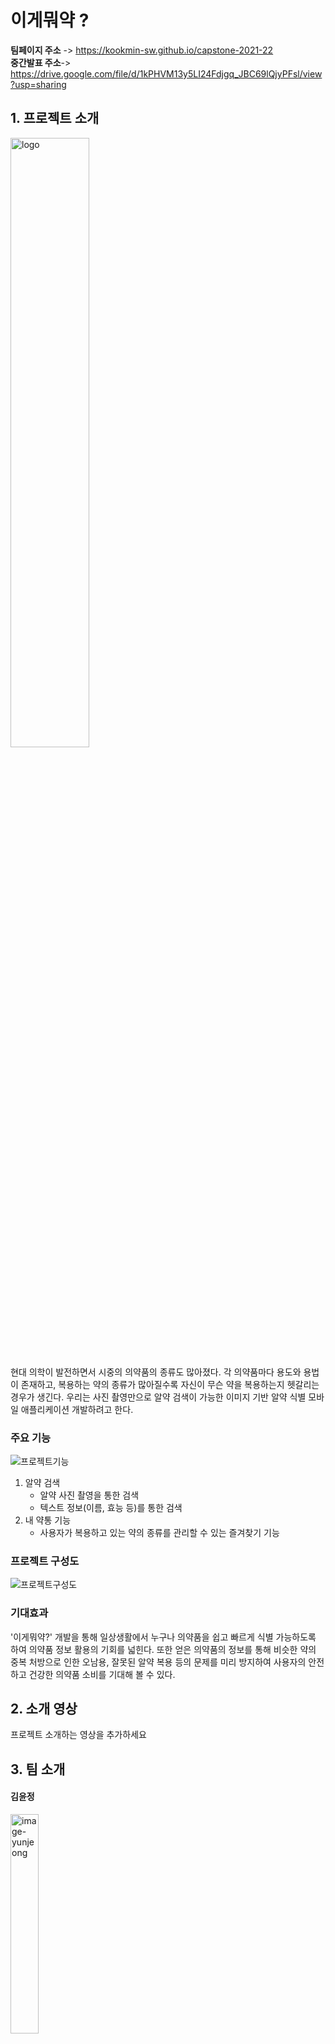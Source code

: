 # 이게뭐약 ?

**팀페이지 주소** -> https://kookmin-sw.github.io/capstone-2021-22  
**중간발표 주소**-> https://drive.google.com/file/d/1kPHVM13y5LI24Fdjgq_JBC69lQjyPFsl/view?usp=sharing

## 1. 프로젝트 소개
<img src="https://user-images.githubusercontent.com/28584133/118848501-c40d9200-b909-11eb-86b1-a460692ac6fa.png" alt="logo" width="50%">

현대 의학이 발전하면서 시중의 의약품의 종류도 많아졌다. 각 의약품마다 용도와 용법이 존재하고, 복용하는 약의 종류가 많아질수록 자신이 무슨 약을 복용하는지 헷갈리는 경우가 생긴다. 우리는 사진 촬영만으로 알약 검색이 가능한 이미지 기반 알약 식별 모바일 애플리케이션 개발하려고 한다.  

### 주요 기능 
![프로젝트기능](https://user-images.githubusercontent.com/28584133/118849030-48f8ab80-b90a-11eb-862b-81007536fefa.png)
<!-- ![프로젝트기능](https://user-images.githubusercontent.com/28584226/113821628-4eb18c00-97b7-11eb-9b71-fbaebbfdaaa6.jpg) -->
1. 알약 검색
    - 알약 사진 촬영을 통한 검색
    - 텍스트 정보(이름, 효능 등)를 통한 검색
3. 내 약통 기능
    - 사용자가 복용하고 있는 약의 종류를 관리할 수 있는 즐겨찾기 기능

### 프로젝트 구성도
![프로젝트구성도](https://user-images.githubusercontent.com/28584133/118848870-2070b180-b90a-11eb-8d32-1a6ab983e5e1.png)

### 기대효과
'이게뭐약?' 개발을 통해 일상생활에서 누구나 의약품을 쉽고 빠르게 식별 가능하도록 하여 의약품 정보 활용의 기회를 넓힌다. 또한 얻은 의약품의 정보를 통해 비슷한 약의 중복 처방으로 인한 오남용, 잘못된 알약 복용 등의 문제를 미리 방지하여 사용자의 안전하고 건강한 의약품 소비를 기대해 볼 수 있다.

## 2. 소개 영상

프로젝트 소개하는 영상을 추가하세요

## 3. 팀 소개

#### 김윤정

<img src="https://user-images.githubusercontent.com/28584226/113485108-f80e2e80-94e6-11eb-903b-1b324d57382f.jpeg" alt="image-yunjeong" width= 30%/>

~~~
Student ID: 20171600
E-mail: jje0ng@kookmin.ac.kr
Role: 팀장, AI 모델 개발, 데이터 라벨링
~~~

#### 고지원

<img src="https://user-images.githubusercontent.com/28584226/113485623-82579200-94e9-11eb-8fbb-02e12f73396c.jpeg" alt="image-jiwon" width= 30% />

~~~
Student ID: 20171577
E-mail: gggoe@kookmin.ac.kr
Role: UI/UX 디자인 및 앱 기획, 클라이언트 개발
~~~

#### 김규리

<img src="https://user-images.githubusercontent.com/28584226/113485312-d1042c80-94e7-11eb-8c78-f04a80c1a268.jpeg" alt="image-gyuri"  width= 30%/>

~~~
Student ID: 20171582
E-mail: rosa980309@kookmin.ac.kr
Role: AI 모델 개발, 데이터 라벨링
~~~

#### 김민주

<img src="https://user-images.githubusercontent.com/28584226/113485307-ca75b500-94e7-11eb-9d06-70d290733e90.jpeg" alt="image-minju" width= 30%/>

~~~
Student ID: 20171590
E-mail: rlaalswn3282@kookmin.ac.kr
Role: 클라이언트 개발
~~~

#### 송준호

<img src="https://user-images.githubusercontent.com/28584226/113485619-7ec40b00-94e9-11eb-8f68-c8ed81c3b492.jpeg" alt="image-junho" width= 30%/>

~~~
Student ID: 20153190
E-mail: wgzero@kookmin.ac.kr
Role: 데이터베이스 구축, 서버 개발, Git 관리
~~~

### 4. 사용법

소스코드제출시 설치법이나 사용법을 작성하세요.

### 5. 기타

추가적인 내용은 자유롭게 작성하세요.
